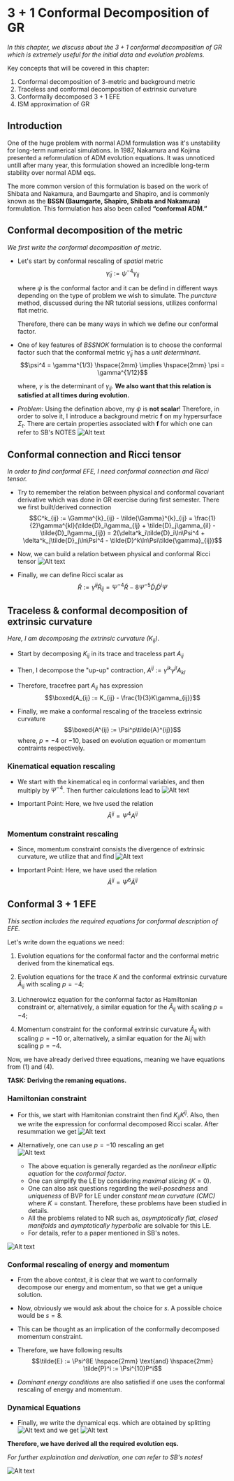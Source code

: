 # $3+1$ Conformal Decomposition of GR

*In this chapter, we discuss about the $3+1$ conformal decomposition of GR which is extremely useful for the initial data and evolution problems.*

Key concepts that will be covered in this chapter:
1. Conformal decomposition of $3$-metric and background metric
2. Traceless and conformal decomposition of extrinsic curvature
3. Conformally decomposed $3+1$ EFE
4. ISM approximation of GR

## Introduction

One of the huge problem with normal ADM formulation was it's unstability for long-term numerical simulations. In $1987,$ Nakamura and Kojima presented a reformulation of ADM evolution equations. It was unnoticed untill after many year, this formulation showed an incredible long-term stability over normal ADM eqs. 

The more common version of this formulation is based on the work of Shibata and Nakamura, and Baumgarte and Shapiro, and is commonly known as the **BSSN (Baumgarte, Shapiro, Shibata and Nakamura)** formulation. This formulation has also been called **“conformal ADM.”**

## Conformal decomposition of the metric

*We first write the conformal decomposition of metric.*

- Let's start by conformal rescaling of *spatial* metric
$$\tilde{\gamma}_{ij} := \psi^{-4}\gamma_{ij}$$
 
  where $\psi$ is the conformal factor and it can be defind in different ways depending on the type of problem we wish to simulate. The *puncture* method, discussed during the NR tutorial sessions, utilizes conformal flat metric. 

  Therefore, there can be many ways in which we define our conformal factor. 
- One of key features of *BSSNOK* formulation is to choose the conformal factor such that the conformal metric $\tilde{\gamma}_{ij}$ has a *unit determinant*.
$$\psi^4 = \gamma^{1/3} \hspace{2mm} \implies \hspace{2mm} \psi = \gamma^{1/12}$$ 

  where, $\gamma$ is the determinant of $\gamma_{ij}$. **We also want that this relation is satisfied at all times during evolution.**
  
- *Problem*: Using the defination above, my $\psi$ is **not scalar**! Therefore, in order to solve it, I introduce a background metric $\textbf{f}$ on my hypersurface $\Sigma_t$.
 There are certain properties associated with $\textbf{f}$ for which one can refer to SB's NOTES
![Alt text](Images/3_1_CD.png)

## Conformal connection and Ricci tensor

*In order to find conformal EFE, I need conformal connection and Ricci tensor.*

- Try to remember the relation between physical and conformal covariant derivative which was done in GR exercise during first semester. There we first built/derived connection
$$C^k_{ij} := \Gamma^{k}_{ij} - \tilde{\Gamma}^{k}_{ij} = \frac{1}{2}\gamma^{kl}(\tilde{D}_i\gamma_{lj} + \tilde{D}_j\gamma_{il} - \tilde{D}_l\gamma_{ij}) = 2(\delta^k_i\tilde{D}_i\ln\Psi^4 + \delta^k_j\tilde{D}_j\ln\Psi^4 - \tilde{D}^k\ln\Psi\tilde{\gamma}_{ij})$$

- Now, we can build a relation between physical and conformal Ricci tensor
![Alt text](Images/cd_2.png)

- Finally, we can define Ricci scalar as
$$\tilde{R} := \tilde{\gamma}^{ij}\tilde{R}_{ij} = \Psi^{-4}\tilde{R} - 8\Psi^{-5}\tilde{D}_i\tilde{D}^i\Psi$$

## Traceless & conformal decomposition of extrinsic curvature

*Here, I am decomposing the extrinsic curvature $(K_{ij})$*. 

- Start by decomposing $K_{ij}$ in its trace and traceless part $A_{ij}$

- Then, I decompose the "up-up" contraction, $A^{ij} := \gamma^{ik}\gamma^{jl}A_{kl}$

- Therefore, tracefree part $A_{ij}$ has expression
$$\boxed{A_{ij} := K_{ij} - \frac{1}{3}K\gamma_{ij}}$$ 

- Finally, we make a conformal rescaling of the traceless extrinsic curvature 
$$\boxed{A^{ij} := \Psi^p\tilde{A}^{ij}}$$
where, 
$p = -4$ or $-10$, based on evolution equation or momentum contraints respectively. 

### Kinematical equation rescaling

- We start with the kinematical eq in conformal variables, and then multiply by $\Psi^{-4}$. Then further calculations lead to 
![Alt text](Images/cd_3.png)

- Important Point: Here, we hve used the relation
$$\tilde{A}^{ij} = \Psi^4A^{ij}$$

### Momentum constraint rescaling

- Since, momentum constraint consists the divergence of extrinsic curvature, we utilize that and find
![Alt text](Images/cd_4.png)

- Important Point: Here, we have used the relation
$$\hat{A}^{ij} = \Psi^6\tilde{A}^{ij}$$

## Conformal $3+1$ EFE

*This section includes the required equations for conformal description of EFE.*

Let's write down the equations we need:
1. Evolution equations for the conformal factor and the conformal metric derived from the kinematical eqs.

2. Evolution equations for the trace $K$ and the conformal extrinsic curvature $\tilde{A}_{ij}$ with scaling $p = −4$;

3. Lichnerowicz equation for the conformal factor as Hamiltonian constraint or, alternatively, a similar equation for the $\tilde{A}_{ij}$ with scaling $p = −4$;

4. Momentum constraint for the conformal extrinsic curvature $\hat{A}_{ij}$ with scaling $p = −10$ or, alternatively, a similar equation for the  ̃Aij with scaling $p = −4$.

Now, we have already derived three equations, meaning we have equations from $(1)$ and $(4)$.

**TASK: Deriving the remaning equations.**

### Hamiltonian constraint

- For this, we start with Hamitonian constraint then find $K_{ij}K^{ij}$. 
Also, then we write the expression for conformal decomposed Ricci scalar. After resummation we get
![Alt text](Images/cd_5.png)

- Alternatively, one can use $p = -10$ rescaling an get  
![Alt text](Images/cd_6.png)
  - The above equation is generally regarded as the *nonlinear elliptic equation* for the *conformal factor*.
  - One can simplify the LE by considering *maximal slicing* $(K = 0)$. 
  - One can also ask questions regarding the *well-posedness* and *uniqueness* of BVP for LE under *constant mean curvature (CMC)* where $K = \text{constant}$. Therefore, these problems have been studied in details.
  - All the problems related to NR such as, *asymptotically flat*, *closed manifolds* and *aymptotically hyperbolic* are solvable for this LE. 
  - For details, refer to a paper mentioned in SB's notes. 

![Alt text](Images/cd_7.png)

### Conformal rescaling of energy and momentum 

- From the above context, it is clear that we want to conformally decompose our energy and momentum, so that we get a unique solution.

- Now, obviously we would ask about the choice for $s$. A possible choice would be $s = 8$.

- This can be thought as an implication of the conformally decomposed momentum constraint. 

- Therefore, we have following results
$$\tilde{E} := \Psi^8E \hspace{2mm} \text{and} \hspace{2mm} \tilde{P}^i := \Psi^{10}P^i$$

- *Dominant energy conditions* are also satisfied if one uses the conformal rescaling of energy and momentum.

### Dynamical Equations

- Finally, we write the dynamical eqs. which are obtained by splitting 
![Alt text](Images/cd_8.png)
and we get 
![Alt text](Images/cd_9.png)

**Therefore, we have derived all the required evolution eqs.** 

*For further explaination and derivation, one can refer to SB's notes!*

![Alt text](Images/cd_10.png)
